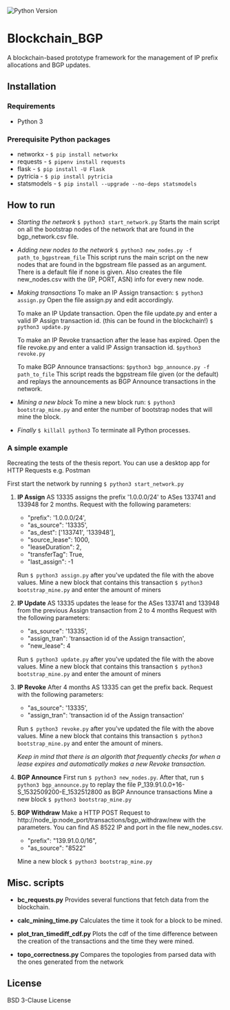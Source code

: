 ![Python Version](https://img.shields.io/badge/Python-3-blue.svg)
# Blockchain_BGP
A blockchain-based prototype framework for the management
of IP prefix allocations and BGP updates.

## Installation

### Requirements
* Python 3

### Prerequisite Python packages
* networkx - `$ pip install networkx`
* requests - `$ pipenv install requests`
* flask - `$ pip install -U Flask`
* pytricia - `$ pip install pytricia`
* statsmodels - `$ pip install --upgrade --no-deps statsmodels`

## How to run
* *Starting the network*
    `$ python3 start_network.py`
    Starts the main script on all the bootstrap nodes of the
    network that are found in the bgp_network.csv file.

* *Adding new nodes to the network*
    `$ python3 new_nodes.py -f path_to_bgpstream_file`
    This script runs the main script on the new nodes that
    are found in the bgpstream file passed as an argument. There is a default file if none is given.
    Also creates the file new_nodes.csv with the (IP, PORT, ASN) info for every new node.

* *Making transactions*
    To make an IP Assign transaction:
    `$ python3 assign.py`
    Open the file assign.py and edit accordingly.

    To make an IP Update transaction.
    Open the file update.py and enter a valid IP Assign transaction id.
    (this can be found in the blockchain!)
    `$ python3 update.py`

    To make an IP Revoke transaction after the lease has expired.
    Open the file revoke.py and enter a valid IP Assign transaction id.
    `$python3 revoke.py`

    To make BGP Announce transactions:
    `$python3 bgp_announce.py -f path_to_file`
    This script reads the bgpstream file given (or the default)
    and replays the announcements as BGP Announce transactions in the network.

* *Mining a new block*
    To mine a new block run:
    `$ python3 bootstrap_mine.py`
    and enter the number of bootstrap nodes that will mine the block.

* *Finally*
    `$ killall python3`
    To terminate all Python processes.

### A simple example
Recreating the tests of the thesis report.
You can use a desktop app for HTTP Requests e.g. Postman

First start the network by running `$ python3 start_network.py`

1. **IP Assign**
    AS 13335 assigns the prefix '1.0.0.0/24' to ASes 133741 and 133948 for 2 months.
    Request with the following parameters:

    * "prefix": '1.0.0.0/24',
    * "as_source": '13335',
    * "as_dest": ['133741', '133948'],
    * "source_lease": 1000,
    * "leaseDuration": 2,
    * "transferTag": True,
    * "last_assign": -1

    Run `$ python3 assign.py` after you've updated the file with the above values.
    Mine a new block that contains this transaction `$ python3 bootstrap_mine.py` and enter the amount of miners

2. **IP Update**
    AS 13335 updates the lease for the ASes 133741 and 133948 from the previous Assign transaction from 2 to 4 months
    Request with the following parameters:

    * "as_source": '13335',
    * "assign_tran": 'transaction id of the Assign transaction',
    * "new_lease": 4

    Run `$ python3 update.py` after you've updated the file with the above values.
    Mine a new block that contains this transaction `$ python3 bootstrap_mine.py` and enter the amount of miners

3. **IP Revoke**
    After 4 months AS 13335 can get the prefix back.
    Request with the following parameters:

    * "as_source": '13335',
    * "assign_tran": 'transaction id of the Assign transaction'

    Run `$ python3 revoke.py` after you've updated the file with the above values.
    Mine a new block that contains this transaction `$ python3 bootstrap_mine.py` and enter the amount of miners.

    *Keep in mind that there is an algorith that frequently checks for when a lease expires and automatically
    makes a new Revoke transaction.*

4. **BGP Announce**
    First run `$ python3 new_nodes.py`.
    After that, run `$ python3 bgp_announce.py` to replay the file P_139.91.0.0+16-S_1532509200-E_1532512800
    as BGP Announce transactions
    Mine a new block `$ python3 bootstrap_mine.py`

5. **BGP Withdraw**
    Make a HTTP POST Request to http://node_ip:node_port/transactions/bgp_withdraw/new with the parameters. You can
    find AS 8522 IP and port in the file new_nodes.csv.

    * "prefix": "139.91.0.0/16",
    * "as_source": "8522"

    Mine a new block `$ python3 bootstrap_mine.py`

## Misc. scripts
*   **bc_requests.py**
    Provides several functions that fetch data from the blockchain.

*   **calc_mining_time.py**
    Calculates the time it took for a block to be mined.

*   **plot_tran_timediff_cdf.py**
    Plots the cdf of the time difference between the creation of the transactions and the time they were mined.

*   **topo_correctness.py**
    Compares the topologies from parsed data with the ones generated from the network

## License

BSD 3-Clause License